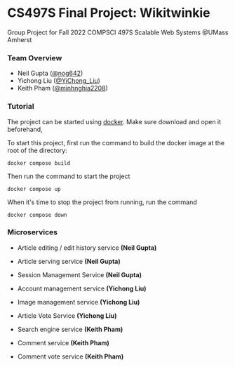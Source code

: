# CS497S Final Project: Wikitwinkie

Group Project for Fall 2022 COMPSCI 497S Scalable Web Systems @UMass Amherst


### Team Overview

- Neil Gupta ([@nog642](https://github.com/nog642))
- Yichong Liu ([@YiChong_Liu](https://github.com/YiChong-Liu))
- Keith Pham ([@minhnghia2208](https://github.com/minhnghia2208))

### Tutorial

The project can be started using [docker](https://www.docker.com/).  Make sure download and open it beforehand,

To start this project, first run the command to build the docker image at the root of the directory:

```
docker compose build
```

Then run the command to start the project

```
docker compose up
```

When it's time to stop the project from running, run the command

```
docker compose down
```


### Microservices

- Article editing / edit history service **(Neil Gupta)**
- Article serving service **(Neil Gupta)**
- Session Management Service **(Neil Gupta)**

- Account management service **(Yichong Liu)**
- Image management service **(Yichong Liu)**
- Article Vote Service **(Yichong Liu)**

- Search engine service **(Keith Pham)**
- Comment service **(Keith Pham)**
- Comment vote service **(Keith Pham)**
